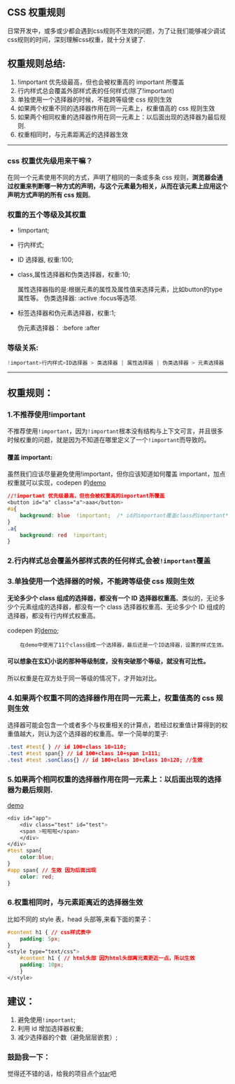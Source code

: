 ## CSS 权重规则

日常开发中，或多或少都会遇到css规则不生效的问题，为了让我们能够减少调试css规则的时间，深刻理解css权重，就十分关键了.

## 权重规则总结:

1. !important 优先级最高，但也会被权重高的 important 所覆盖
2. 行内样式总会覆盖外部样式表的任何样式(除了!important)
3. 单独使用一个选择器的时候，不能跨等级使 css 规则生效
4. 如果两个权重不同的选择器作用在同一元素上，权重值高的 css 规则生效
5. 如果两个相同权重的选择器作用在同一元素上：以后面出现的选择器为最后规则.
6. 权重相同时，与元素距离近的选择器生效

---

### css 权重优先级用来干嘛？

在同一个元素使用不同的方式，声明了相同的一条或多条 css 规则，**浏览器会通过权重来判断哪一种方式的声明，与这个元素最为相关，从而在该元素上应用这个声明方式声明的所有 css 规则**。

### 权重的五个等级及其权重

- !important;
- 行内样式;
- ID 选择器, 权重:100;
- class,属性选择器和伪类选择器，权重:10;

    属性选择器指的是:根据元素的属性及属性值来选择元素，比如button的type属性等。
    伪类选择器: :active :focus等选项.

- 标签选择器和伪元素选择器，权重:1;

    伪元素选择器： :before :after

### 等级关系:

```js
!important>行内样式>ID选择器 > 类选择器 | 属性选择器 | 伪类选择器 > 元素选择器
```
---

## 权重规则：

### 1.不推荐使用!important

不推荐使用`!important`，因为`!important`根本没有结构与上下文可言，并且很多时候权重的问题，就是因为不知道在哪里定义了一个`!important`而导致的。

#### 覆盖 important:

虽然我们应该尽量避免使用!important，但你应该知道如何覆盖 important，加点权重就可以实现，codepen 的[demo](https://codepen.io/OBKoro1/pen/ZoVxgQ)

```css
//!important 优先级最高，但也会被权重高的important所覆盖
<button id="a" class="a">aaa</button>
#a{
    background: blue  !important;  /* id的important覆盖class的important*/
}
.a{
    background: red  !important;
}
```

### 2.行内样式总会覆盖外部样式表的任何样式,会被`!important`覆盖

### 3.单独使用一个选择器的时候，不能跨等级使 css 规则生效

**无论多少个 class 组成的选择器，都没有一个 ID 选择器权重高**。类似的，无论多少个元素组成的选择器，都没有一个 class 选择器权重高、无论多少个 ID 组成的选择器，都没有行内样式权重高。

codepen 的[demo](https://codepen.io/OBKoro1/pen/ZoVxgQ);

        在demo中使用了11个class组成一个选择器，最后还是一个ID选择器，设置的样式生效。

#### 可以想象在玄幻小说的那种等级制度，没有突破那个等级，就没有可比性。

所以权重是在双方处于同一等级的情况下，才开始对比。

### 4.如果两个权重不同的选择器作用在同一元素上，权重值高的 css 规则生效

选择器可能会包含一个或者多个与权重相关的计算点，若经过权重值计算得到的权重值越大，则认为这个选择器的权重高。举一个简单的栗子:

```css
.test #test{ } // id 100+class 10=110;
.test #test span{} // id 100+class 10+span 1=111;
.test #test .sonClass{} // id 100+class 10+class 10=120; //生效
```
### 5.如果两个相同权重的选择器作用在同一元素上：以后面出现的选择器为最后规则.

[demo](https://codepen.io/OBKoro1/pen/jxXKez)

```css
<div id="app">
    <div class="test" id="test">
    <span >啦啦啦</span>
    </div>
</div>
#test span{
    color:blue;
}
#app span{ // 生效 因为后面出现
    color: red;
}
```

### 6.权重相同时，与元素距离近的选择器生效

比如不同的 style 表，head 头部等,来看下面的栗子：

```css
#content h1 { // css样式表中
    padding: 5px;
}
<style type="text/css">
    #content h1 { // html头部 因为html头部离元素更近一点，所以生效
    padding: 10px;
    }
</style>
```

## 建议：

1. 避免使用`!important`;
2. 利用 id 增加选择器权重;
3. 减少选择器的个数（避免层层嵌套）;

### 鼓励我一下：

觉得还不错的话，给我的项目点个[star](https://github.com/OBKoro1/Brush_algorithm)吧
